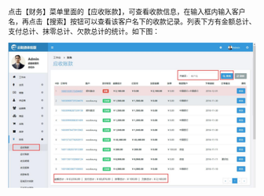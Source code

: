 点击【财务】菜单里面的【应收账款】，可查看收款信息，在输入框内输入客户名，再点击【搜索】按钮可以查看该客户名下的收款记录。列表下方有金额总计、支付总计、抹零总计、欠款总计的统计。如下图：

![](/assets/应收账款.jpg)

